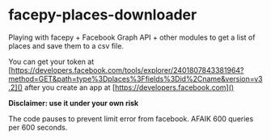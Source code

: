 # facepy-places-downloader

Playing with facepy + Facebook Graph API + other modules to get a list of places and save them to a csv file.

You can get your token at [https://developers.facebook.com/tools/explorer/2401807843381964?method=GET&path=type%3Dplaces%3Ffields%3Did%2Cname&version=v3.2]() after you create an app at [https://developers.facebook.com]()

**Disclaimer: use it under your own risk**

The code pauses to prevent limit error from facebook. AFAIK 600 queries per 600 seconds.